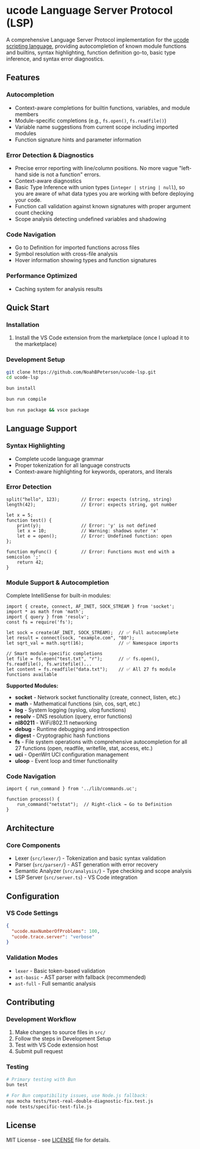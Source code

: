 # ucode Language Server Protocol (LSP)

A comprehensive Language Server Protocol implementation for the [ucode scripting language](https://github.com/jow-/ucode), providing autocompletion of known module functions and builtins, syntax highlighting, function definition go-to, basic type inference, and syntax error diagnostics.

## Features

### Autocompletion
- Context-aware completions for builtin functions, variables, and module members
- Module-specific completions (e.g., `fs.open()`, `fs.readfile()`)
- Variable name suggestions from current scope including imported modules
- Function signature hints and parameter information

### Error Detection & Diagnostics
- Precise error reporting with line/column positions. No more vague "left-hand side is not a function" errors.
- Context-aware diagnostics
- Basic Type Inference with union types (`integer | string | null`), so you are aware of what data types you are working with before deploying your code.
- Function call validation against known signatures with proper argument count checking
- Scope analysis detecting undefined variables and shadowing

### Code Navigation
- Go to Definition for imported functions across files
- Symbol resolution with cross-file analysis
- Hover information showing types and function signatures

### Performance Optimized
- Caching system for analysis results

## Quick Start

### Installation
1. Install the VS Code extension from the marketplace (once I upload it to the marketplace)

### Development Setup
```bash
git clone https://github.com/NoahBPeterson/ucode-lsp.git
cd ucode-lsp

bun install

bun run compile

bun run package && vsce package
```

## Language Support

### Syntax Highlighting
- Complete ucode language grammar
- Proper tokenization for all language constructs
- Context-aware highlighting for keywords, operators, and literals

### Error Detection
```ucode
split("hello", 123);        // Error: expects (string, string)
length(42);                 // Error: expects string, got number

let x = 5;
function test() {
    print(y);               // Error: 'y' is not defined
    let x = 10;             // Warning: shadows outer 'x'
    let e = open();         // Error: Undefined function: open
};

function myFunc() {         // Error: Functions must end with a semicolon ';'
    return 42;
}
```

### Module Support & Autocompletion
Complete IntelliSense for built-in modules:
```ucode
import { create, connect, AF_INET, SOCK_STREAM } from 'socket';
import * as math from 'math';
import { query } from 'resolv';
const fs = require('fs');

let sock = create(AF_INET, SOCK_STREAM);  // ✅ Full autocomplete
let result = connect(sock, "example.com", "80");
let sqrt_val = math.sqrt(16);             // ✅ Namespace imports

// Smart module-specific completions
let file = fs.open("test.txt", "r");      // ✅ fs.open(), fs.readfile(), fs.writefile()...
let content = fs.readfile("data.txt");    // ✅ All 27 fs module functions available
```

**Supported Modules:**
- **socket** - Network socket functionality (create, connect, listen, etc.)
- **math** - Mathematical functions (sin, cos, sqrt, etc.)
- **log** - System logging (syslog, ulog functions)
- **resolv** - DNS resolution (query, error functions)
- **nl80211** - WiFi/802.11 networking
- **debug** - Runtime debugging and introspection
- **digest** - Cryptographic hash functions
- **fs** - File system operations with comprehensive autocompletion for all 27 functions (open, readfile, writefile, stat, access, etc.)
- **uci** - OpenWrt UCI configuration management
- **uloop** - Event loop and timer functionality

### Code Navigation
```ucode
import { run_command } from '../lib/commands.uc';

function process() {
    run_command("netstat");  // Right-click → Go to Definition
}
```

## Architecture

### Core Components
- Lexer (`src/lexer/`) - Tokenization and basic syntax validation
- Parser (`src/parser/`) - AST generation with error recovery
- Semantic Analyzer (`src/analysis/`) - Type checking and scope analysis
- LSP Server (`src/server.ts`) - VS Code integration

## Configuration

### VS Code Settings
```json
{
  "ucode.maxNumberOfProblems": 100,
  "ucode.trace.server": "verbose"
}
```

### Validation Modes
- `lexer` - Basic token-based validation
- `ast-basic` - AST parser with fallback (recommended)
- `ast-full` - Full semantic analysis

## Contributing

### Development Workflow
1. Make changes to source files in `src/`
2. Follow the steps in Development Setup
3. Test with VS Code extension host
4. Submit pull request

### Testing
```bash
# Primary testing with Bun
bun test

# For Bun compatibility issues, use Node.js fallback:
npx mocha tests/test-real-double-diagnostic-fix.test.js
node tests/specific-test-file.js
```

## License

MIT License - see [LICENSE](LICENSE) file for details.